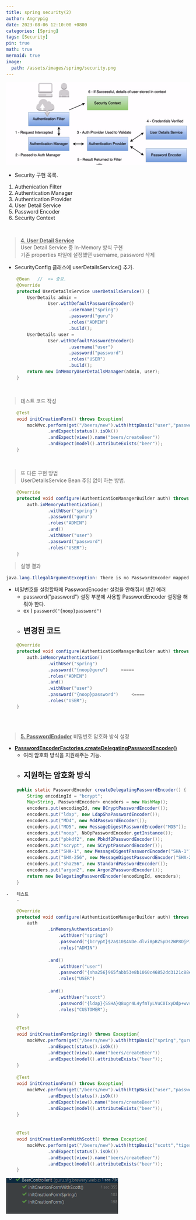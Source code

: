 ```yaml
---
title: spring security(2)
author: Angrypig
date: 2023-08-06 12:10:00 +0800
categories: [Spring]
tags: [Security]
pin: true
math: true
mermaid: true
image:
  path: /assets/images/spring/security.png
---
```


![Security Flow](/assets/images/spring/security/security_flow.png)

-   Security 구현 목록.
1.  Authenication Filter
2.  Authentication Manager
3.  Authentication Provider
4.  User Detail Service
5.  Password Encoder
6.  Security Context

<br>

>   **<u>4.  User Detail Service</u>** <br>
>   User Detail Service 중 In-Memory 방식 구현 <br>
>   기존 properties 파일에 설정했던 username, password 삭제

-   SecurityConfig 클래스에 userDetailsService() 추가.

```java
    @Bean   //  <= 중요.
    @Override
    protected UserDetailsService userDetailsService() {
        UserDetails admin =
                User.withDefaultPasswordEncoder()
                        .username("spring")
                        .password("guru")
                        .roles("ADMIN")
                        .build();
        UserDetails user =
                User.withDefaultPasswordEncoder()
                        .username("user")
                        .password("password")
                        .roles("USER")
                        .build();
        return new InMemoryUserDetailsManager(admin, user);
    }
```

<br>

>   테스트 코드 작성

```java
    @Test
    void initCreationForm() throws Exception{
        mockMvc.perform(get("/beers/new").with(httpBasic("user","password")))
                .andExpect(status().isOk())
                .andExpect(view().name("beers/createBeer"))
                .andExpect(model().attributeExists("beer"));
    }
```

<br>

>   또 다른 구현 방법 <br>
>   UserDetailsService Bean 주입 없이 하는 방법.

```java
    @Override
    protected void configure(AuthenticationManagerBuilder auth) throws Exception {
        auth.inMemoryAuthentication()
                .withUser("spring")
                .password("guru")
                .roles("ADMIN")
                .and()
                .withUser("user")
                .password("password")
                .roles("USER");
    }
```

>   실행 결과

```java
java.lang.IllegalArgumentException: There is no PasswordEncoder mapped for the id "null"
```

-   비밀번호를 설정할때에 PasswordEncoder 설정을 안해줘서 생긴 에러
    -   password("password") 설정 부분에 사용할 PasswordEncoder 설정을 해줘야 한다.
    -   ex ) `password("{noop}password")`
    -   변경된 코드
        -   
```java
    @Override
    protected void configure(AuthenticationManagerBuilder auth) throws Exception {
        auth.inMemoryAuthentication()
                .withUser("spring")
                .password("{noop}guru")     <====
                .roles("ADMIN")
                .and()
                .withUser("user")
                .password("{noop}password")     <====
                .roles("USER");
    }
```

<br>
<br>

>   **<u>5. PasswordEndoder</u>**
>   비밀번호 암호화 방식 설정
-   **<u>PasswordEncoderFactories.createDelegatingPasswordEncoder()</u>**
    -   여러 암호화 방식을 지원해주는 기능.
    -   지원하는 암호화 방식
        -
```java
    public static PasswordEncoder createDelegatingPasswordEncoder() {
        String encodingId = "bcrypt";
        Map<String, PasswordEncoder> encoders = new HashMap();
        encoders.put(encodingId, new BCryptPasswordEncoder());
        encoders.put("ldap", new LdapShaPasswordEncoder());
        encoders.put("MD4", new Md4PasswordEncoder());
        encoders.put("MD5", new MessageDigestPasswordEncoder("MD5"));
        encoders.put("noop", NoOpPasswordEncoder.getInstance());
        encoders.put("pbkdf2", new Pbkdf2PasswordEncoder());
        encoders.put("scrypt", new SCryptPasswordEncoder());
        encoders.put("SHA-1", new MessageDigestPasswordEncoder("SHA-1"));
        encoders.put("SHA-256", new MessageDigestPasswordEncoder("SHA-256"));
        encoders.put("sha256", new StandardPasswordEncoder());
        encoders.put("argon2", new Argon2PasswordEncoder());
        return new DelegatingPasswordEncoder(encodingId, encoders);
    }
```
    -   테스트
        -

```java
    @Override
    protected void configure(AuthenticationManagerBuilder auth) throws Exception {
        auth
                .inMemoryAuthentication()
                    .withUser("spring")
                    .password("{bcrypt}$2a$10$4VDe.dlvi8pBZ5pDs2WP8OjPIbjvgpcAulD.TlOR2iR3PWdnnioSq")
                    .roles("ADMIN")

                .and()
                    .withUser("user")
                    .password("{sha256}965fabb53e8b1060c46852dd3121c88eff5b3cbed80ec003b221ae3caf721dc524df53bb5c94fd36")
                    .roles("USER")

                .and()
                    .withUser("scott")
                    .password("{ldap}{SSHA}Q8ugr4L4yfmTyLVuC0IxyDdp+wvsbPKTA0KH9Q==")
                    .roles("CUSTOMER");
    }

    @Test
    void initCreationFormSpring() throws Exception{
        mockMvc.perform(get("/beers/new").with(httpBasic("spring","guru")))
                .andExpect(status().isOk())
                .andExpect(view().name("beers/createBeer"))
                .andExpect(model().attributeExists("beer"));
    }

    @Test
    void initCreationForm() throws Exception{
        mockMvc.perform(get("/beers/new").with(httpBasic("user","password")))
                .andExpect(status().isOk())
                .andExpect(view().name("beers/createBeer"))
                .andExpect(model().attributeExists("beer"));
    }


    @Test
    void initCreationFormWithScott() throws Exception{
        mockMvc.perform(get("/beers/new").with(httpBasic("scott","tiger")))
                .andExpect(status().isOk())
                .andExpect(view().name("beers/createBeer"))
                .andExpect(model().attributeExists("beer"));
    }
```
![암호화 결과](/assets/images/spring/security/password_endoder.png)